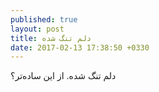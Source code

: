 ```yaml
---
published: true
layout: post
title: دلم تنگ شده
date: 2017-02-13 17:38:50 +0330
---
```


دلم تنگ شده. از این ساده‌تر؟
